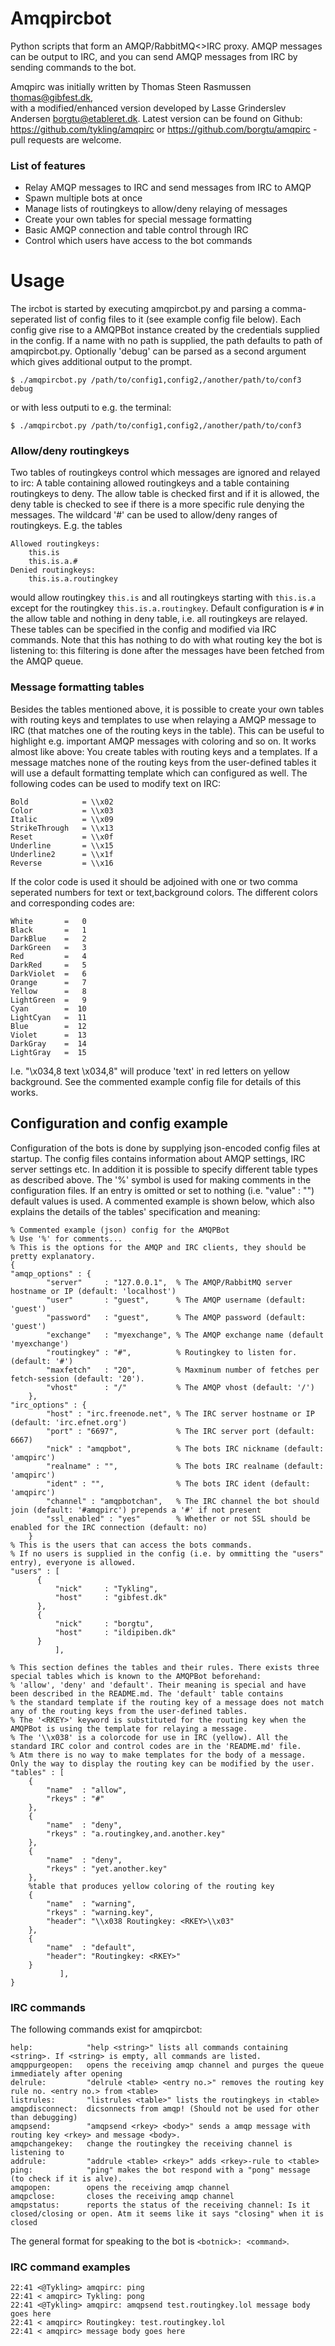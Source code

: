 # Amqpircbot
Python scripts that form an AMQP/RabbitMQ<>IRC proxy. AMQP messages can be output to IRC, 
and you can send AMQP messages from IRC by sending commands to the bot.

Amqpirc was initially written by Thomas Steen Rasmussen <thomas@gibfest.dk>,  
with a modified/enhanced version developed by Lasse Grinderslev Andersen <borgtu@etableret.dk>.
Latest version can be found on Github: https://github.com/tykling/amqpirc or 
https://github.com/borgtu/amqpirc - pull requests are welcome.
 
### List of features
- Relay AMQP messages to IRC and send messages from IRC to AMQP
- Spawn multiple bots at once
- Manage lists of routingkeys to allow/deny relaying of messages
- Create your own tables for special message formatting
- Basic AMQP connection and table control through IRC
- Control which users have access to the bot commands

# Usage
The ircbot is started by executing amqpircbot.py and parsing a comma-seperated list of config files to it (see example config file below).
Each config give rise to a AMQPBot instance created by the credentials supplied in the config. 
If a name with no path is supplied, the path defaults to path of amqpircbot.py. Optionally 'debug' can be
parsed as a second argument which gives additional output to the prompt. 

    $ ./amqpircbot.py /path/to/config1,config2,/another/path/to/conf3 debug 

or with less outputi to e.g. the terminal:

    $ ./amqpircbot.py /path/to/config1,config2,/another/path/to/conf3

### Allow/deny routingkeys
Two tables of routingkeys control which messages are ignored and relayed to irc: A table containing allowed
routingkeys and a table containing routingkeys to deny. The allow table is checked first and if it is
allowed, the deny table is checked to see if there is a more specific rule denying the messages. The 
wildcard '#' can be used to allow/deny ranges of routingkeys. E.g. the tables

    Allowed routingkeys:
        this.is
        this.is.a.#
    Denied routingkeys:
        this.is.a.routingkey

would allow routingkey `this.is` and all routingkeys starting with `this.is.a` except for the routingkey
 `this.is.a.routingkey`. Default configuration is `#` in the allow table and nothing in deny table, i.e.
all routingkeys are relayed. These tables can be specified in the config and modified via IRC commands.
Note that this has nothing to do with what routing key the bot is listening to: this filtering is done 
after the messages have been fetched from the AMQP queue.

### Message formatting tables
Besides the tables mentioned above, it is possible to create your own tables with routing keys and templates
to use when relaying a AMQP message to IRC (that matches one of the routing keys in the table). This can be useful
to highlight e.g. important AMQP messages with coloring and so on. It works almost like above: You create tables with
routing keys and a templates. If a message matches none of the routing keys from the user-defined tables it will use a default
formatting template which can configured as well. The following codes can be used to modify text on IRC:

    Bold            = \\x02     
    Color           = \\x03 
    Italic          = \\x09     
    StrikeThrough   = \\x13     
    Reset           = \\x0f     
    Underline       = \\x15     
    Underline2      = \\x1f     
    Reverse         = \\x16      

If the color code is used it should be adjoined with one or two comma seperated numbers for text or text,background colors.
The different colors and corresponding codes are: 

    White       =   0
    Black       =   1
    DarkBlue    =   2
    DarkGreen   =   3
    Red         =   4
    DarkRed     =   5
    DarkViolet  =   6
    Orange      =   7
    Yellow      =   8
    LightGreen  =   9
    Cyan        =  10
    LightCyan   =  11
    Blue        =  12
    Violet      =  13
    DarkGray    =  14
    LightGray   =  15

I.e. "\\x034,8 text \\x034,8" will produce 'text' in red letters on yellow background.
See the commented example config file for details of this works. 

## Configuration and config example 
Configuration of the bots is done by supplying json-encoded config files at startup. The config files contains information about
AMQP settings, IRC server settings etc. In addition it is possible to specify different table types as described above. The '%' symbol
is used for making comments in the configuration files. If an entry is omitted or set to nothing (i.e. "value" : "") default values is
used. A commented example is shown below, which also explains the details of the tables'
specification and meaning:

    % Commented example (json) config for the AMQPBot
    % Use '%' for comments...
    % This is the options for the AMQP and IRC clients, they should be pretty explanatory.
    {
    "amqp_options" : {
            "server"     : "127.0.0.1",  % The AMQP/RabbitMQ server hostname or IP (default: 'localhost')
            "user"       : "guest",      % The AMQP username (default: 'guest')
            "password"   : "guest",      % The AMQP password (default: 'guest') 
            "exchange"   : "myexchange", % The AMQP exchange name (default 'myexchange')
            "routingkey" : "#",          % Routingkey to listen for. (default: '#')
            "maxfetch"   : "20",         % Maxminum number of fetches per fetch-session (default: '20').
            "vhost"      : "/"           % The AMQP vhost (default: '/')
        },
    "irc_options" : {
            "host" : "irc.freenode.net", % The IRC server hostname or IP (default: 'irc.efnet.org')
            "port" : "6697",             % The IRC server port (default: 6667)
            "nick" : "amqpbot",          % The bots IRC nickname (default: 'amqpirc')
            "realname" : "",             % The bots IRC realname (default: 'amqpirc')
            "ident" : "",                % The bots IRC ident (default: 'amqpirc')
            "channel" : "amqpbotchan",   % The IRC channel the bot should join (default: '#amqpirc') prepends a '#' if not present
            "ssl_enabled" : "yes"        % Whether or not SSL should be enabled for the IRC connection (default: no)
        }        
    % This is the users that can access the bots commands.
    % If no users is supplied in the config (i.e. by ommitting the "users" entry), everyone is allowed.
    "users" : [
          {
              "nick"     : "Tykling", 
              "host"     : "gibfest.dk"
          },
          {
              "nick"     : "borgtu",
              "host"     : "ildipiben.dk"
          }
              ], 

    % This section defines the tables and their rules. There exists three special tables which is known to the AMQPBot beforehand:
    % 'allow', 'deny' and 'default'. Their meaning is special and have been described in the README.md. The 'default' table contains  
    % the standard template if the routing key of a message does not match any of the routing keys from the user-defined tables.
    % The '<RKEY>' keyword is substituted for the routing key when the AMQPBot is using the template for relaying a message. 
    % The '\\x038' is a colorcode for use in IRC (yellow). All the standard IRC color and control codes are in the 'README.md' file.
    % Atm there is no way to make templates for the body of a message. Only the way to display the routing key can be modified by the user.
    "tables" : [
        {
            "name"  : "allow", 
            "rkeys" : "#"
        }, 
        {
            "name"  : "deny",
            "rkeys" : "a.routingkey,and.another.key"
        },
        {
            "name"  : "deny",
            "rkeys" : "yet.another.key"
        },
        %table that produces yellow coloring of the routing key
        {
            "name"  : "warning",
            "rkeys" : "warning.key",
            "header": "\\x038 Routingkey: <RKEY>\\x03"
        },
        {
            "name"  : "default",
            "header": "Routingkey: <RKEY>"
        }
               ],
    }

### IRC commands
The following commands exist for amqpircbot:

    help:            "help <string>" lists all commands containing <string>. If <string> is empty, all commands are listed.
    amqppurgeopen:   opens the receiving amqp channel and purges the queue immediately after opening
    delrule:         "delrule <table> <entry no.>" removes the routing key rule no. <entry no.> from <table>
    listrules:       "listrules <table>" lists the routingkeys in <table>
    amqpdisconnect:  dicsonnects from amqp! (Should not be used for other than debugging)
    amqpsend:        "amqpsend <rkey> <body>" sends a amqp message with routing key <rkey> and message <body>.
    amqpchangekey:   change the routingkey the receiving channel is listening to
    addrule:         "addrule <table> <rkey>" adds <rkey>-rule to <table>
    ping:            "ping" makes the bot respond with a "pong" message (to check if it is alve).
    amqpopen:        opens the receiving amqp channel
    amqpclose:       closes the receiving amqp channel
    amqpstatus:      reports the status of the receiving channel: Is it closed/closing or open. Atm it seems like it says "closing" when it is closed

The general format for speaking to the bot is `<botnick>: <command>`.

### IRC command examples

    22:41 <@Tykling> amqpirc: ping
    22:41 < amqpirc> Tykling: pong
    22:41 <@Tykling> amqpirc: amqpsend test.routingkey.lol message body goes here
    22:41 < amqpirc> Routingkey: test.routingkey.lol
    22:41 < amqpirc> message body goes here
